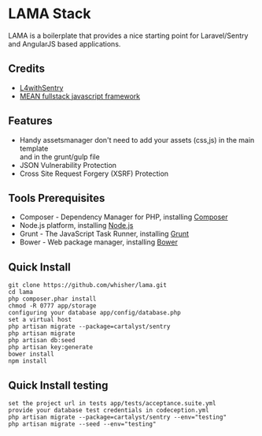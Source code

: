 # LAMA Stack
LAMA is a boilerplate that provides a nice starting point for Laravel/Sentry and AngularJS based applications.

## Credits
* [L4withSentry](https://github.com/rydurham/L4withSentry)
* [MEAN fullstack javascript framework](http://mean.io)

## Features
* Handy assetsmanager don't need to add your assets (css,js) in the main template  
  and in the grunt/gulp file
* JSON Vulnerability Protection
* Cross Site Request Forgery (XSRF) Protection

## Tools Prerequisites
* Composer - Dependency Manager for PHP, installing [Composer](https://getcomposer.org/)
* Node.js platform, installing [Node.js](http://www.nodejs.org/download/)
* Grunt - The JavaScript Task Runner, installing [Grunt](http://gruntjs.com/)
* Bower - Web package manager, installing [Bower](http://bower.io/)

## Quick Install
    git clone https://github.com/whisher/lama.git
    cd lama
    php composer.phar install
    chmod -R 0777 app/storage
    configuring your database app/config/database.php
    set a virtual host 
    php artisan migrate --package=cartalyst/sentry
    php artisan migrate
    php artisan db:seed
    php artisan key:generate
    bower install
    npm install

## Quick Install testing
    set the project url in tests app/tests/acceptance.suite.yml
    provide your database test credentials in codeception.yml
    php artisan migrate --package=cartalyst/sentry --env="testing"
    php artisan migrate --seed --env="testing"